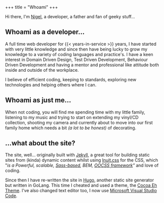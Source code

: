 +++
title = "Whoami"
+++

Hi there, I'm <a href="http://twitter.com/NigelGreenway" title="Twitter: @NigelGreenway" target="_new">Nigel</a>, a developer, a father and fan of geeky stuff...

## Whoami as a developer...

A full time web developer for {{< years-in-service >}} years, I have started with very little knowledge and since then have being lucky to grow my knowledge to a variety of coding languages and practice's. I have a keen interest in Domain Driven Design, Test Driven Development, Behaviour Driven Development and having a mentor and professional like attitude both inside and outside of the workplace.

I believe of efficient coding, keeping to standards, exploring new technologies and helping others where I can.

## Whoami as just me...

When not coding, you will find me spending time with my little family, listening to my music and trying to start on extending my vinyl/CD collection, shooting my camera and currently about to move into our first family home which needs a bit _(a lot to be honest)_ of decorating.

## ...what about the site?

The site, well... originally built with [Jekyll](http://github.com/mojombo/jekyll/wiki "The Jekyll Wiki"), a great tool for building static sites from (kinda) dynamic content whilst using [Inuit.css](http://inuitcss.com "The Inuit.css homepage") for the CSS, which "_is a Powerful, scalable, [Sass-based](http://sass-lang.com "The Sass Language homepage"), BEM, [OOCSS framework](http://coding.smashingmagazine.com/2011/12/12/an-introduction-to-object-oriented-css-oocss/ "An Introduction To Object Oriented CSS OOCSS at smashingmagazine.com")"_ and love of coding.

Since then I have re-written the site in [Hugo](gohugo.io), another static site generator but written in GoLang. This time I cheated and used a theme, the [Cocoa Eh Theme](http://themes.gohugo.io/cocoa-eh-hugo-theme/). I've also changed text editor too, I now use [Microsoft Visual Studio Code](https://code.visualstudio.com).
